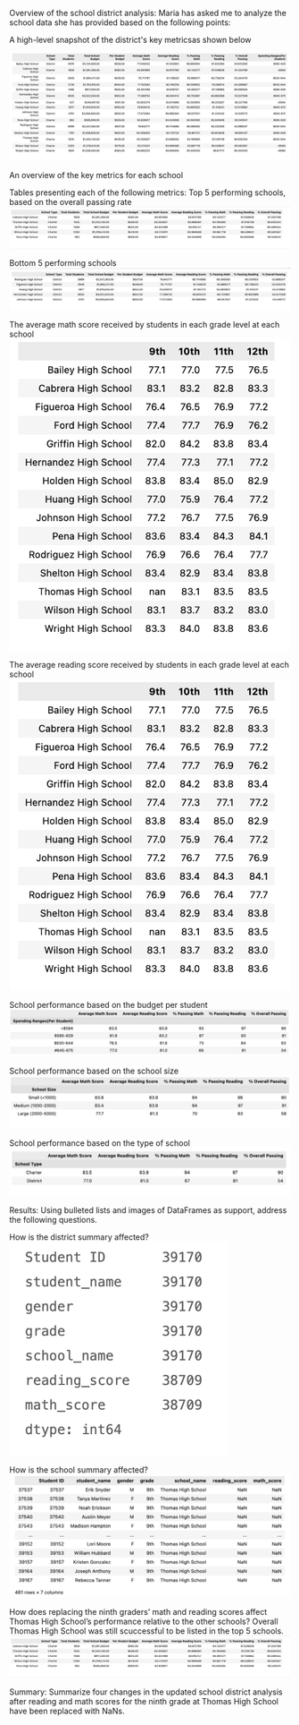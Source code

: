 Overview of the school district analysis: 
Maria has asked me to analyze the school data she has provided based on the following points:

A high-level snapshot of the district's key metricsas shown below

![EachSchoolDetailedAnalysis.png](Resources/images/EachSchoolDetailedAnalysis.png)

An overview of the key metrics for each school

Tables presenting each of the following metrics:
Top 5 performing schools, based on the overall passing rate
![Top5Schools.png](Resources/images/Top5Schools.png)

Bottom 5 performing schools
![Bottom5Schools.png](Resources/images/Bottom5Schools.png)

The average math score received by students in each grade level at each school
![MathScorebyEachGrade.png](Resources/images/MathScorebyEachGrade.png)

The average reading score received by students in each grade level at each school
![ReadingScorebyEachGrade.png](Resources/images/ReadingScorebyEachGrade.png)

School performance based on the budget per student
![GroupedBySpendingRangesforStudents.png](Resources/images/GroupedBySpendingRangesforStudents.png)

School performance based on the school size 
![SmallMediumLargeBasedSchoolSize.png](Resources/images/SmallMediumLargeBasedSchoolSize.png)

School performance based on the type of school
![CharterDistrictSchoolType.png](Resources/images/CharterDistrictSchoolType.png)

Results: Using bulleted lists and images of DataFrames as support, address the following questions.

How is the district summary affected?
![DistrictSummary.png](Resources/images/DistrictSummary.png)

How is the school summary affected?
![SchoolSummary.png](Resources/images/SchoolSummary.png)

How does replacing the ninth graders’ math and reading scores affect Thomas High School’s performance relative to the other schools?
Overall Thomas High School was still scuccessful to be listed in the top 5 schools.
![Top5Schools.png](Resources/images/Top5Schools.png)


Summary: Summarize four changes in the updated school district analysis after reading and math scores for the ninth grade at Thomas High School have been replaced with NaNs.

